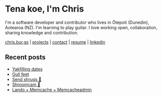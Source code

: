 # Tena koe, I'm Chris

I'm a software developer and contributor who lives in Ōtepoti (Dunedin), Aotearoa (NZ). I'm learning to play guitar. I love working open, collaboration, sharing knowledge and contribution.

[chris.bur.gs](https://chris.bur.gs) | [projects](https://chris.bur.gs/projects/) | [contact](https://chris.bur.gs/contact/) | [resume](https://chris.bur.gs/resume) | [linkedin](https://linkedin.com/in/stephenajulu)

## Recent posts

<!-- BLOG-POST-LIST:START -->
- [Yakfilling dates](https://chris.bur.gs/yakfilling-markdown-day-property/)
- [Gull feet](https://chris.bur.gs/gull-feet/)
- [Send shrugs 🤷](https://chris.bur.gs/shruggies/)
- [Shroomcam 🍄](https://chris.bur.gs/shroomcam/)
- [Lando + Memcache + Memcacheadmin](https://chris.bur.gs/lando-memcacheadmin/)
<!-- BLOG-POST-LIST:END -->
